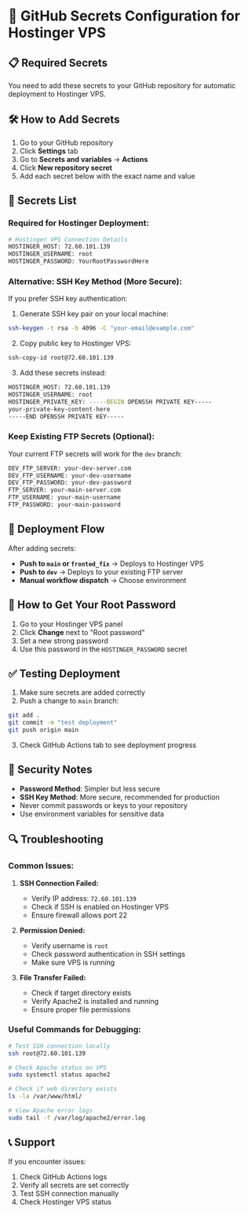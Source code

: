 # 🔐 GitHub Secrets Configuration for Hostinger VPS

## 📋 Required Secrets

You need to add these secrets to your GitHub repository for automatic deployment to Hostinger VPS.

## 🛠️ How to Add Secrets

1. Go to your GitHub repository
2. Click **Settings** tab
3. Go to **Secrets and variables** → **Actions**
4. Click **New repository secret**
5. Add each secret below with the exact name and value

## 🔑 Secrets List

### **Required for Hostinger Deployment:**

```bash
# Hostinger VPS Connection Details
HOSTINGER_HOST: 72.60.101.139
HOSTINGER_USERNAME: root
HOSTINGER_PASSWORD: YourRootPasswordHere
```

### **Alternative: SSH Key Method (More Secure):**

If you prefer SSH key authentication:

1. Generate SSH key pair on your local machine:

```bash
ssh-keygen -t rsa -b 4096 -C "your-email@example.com"
```

2. Copy public key to Hostinger VPS:

```bash
ssh-copy-id root@72.60.101.139
```

3. Add these secrets instead:

```bash
HOSTINGER_HOST: 72.60.101.139
HOSTINGER_USERNAME: root
HOSTINGER_PRIVATE_KEY: -----BEGIN OPENSSH PRIVATE KEY-----
your-private-key-content-here
-----END OPENSSH PRIVATE KEY-----
```

### **Keep Existing FTP Secrets (Optional):**

Your current FTP secrets will work for the `dev` branch:

```bash
DEV_FTP_SERVER: your-dev-server.com
DEV_FTP_USERNAME: your-dev-username
DEV_FTP_PASSWORD: your-dev-password
FTP_SERVER: your-main-server.com
FTP_USERNAME: your-main-username
FTP_PASSWORD: your-main-password
```

## 🎯 Deployment Flow

After adding secrets:

- **Push to `main` or `fronted_fix`** → Deploys to Hostinger VPS
- **Push to `dev`** → Deploys to your existing FTP server
- **Manual workflow dispatch** → Choose environment

## 🔑 How to Get Your Root Password

1. Go to your Hostinger VPS panel
2. Click **Change** next to "Root password"
3. Set a new strong password
4. Use this password in the `HOSTINGER_PASSWORD` secret

## ✅ Testing Deployment

1. Make sure secrets are added correctly
2. Push a change to `main` branch:

```bash
git add .
git commit -m "test deployment"
git push origin main
```

3. Check GitHub Actions tab to see deployment progress

## 🚨 Security Notes

- **Password Method**: Simpler but less secure
- **SSH Key Method**: More secure, recommended for production
- Never commit passwords or keys to your repository
- Use environment variables for sensitive data

## 🔍 Troubleshooting

### Common Issues:

1. **SSH Connection Failed:**

   - Verify IP address: `72.60.101.139`
   - Check if SSH is enabled on Hostinger VPS
   - Ensure firewall allows port 22

2. **Permission Denied:**

   - Verify username is `root`
   - Check password authentication in SSH settings
   - Make sure VPS is running

3. **File Transfer Failed:**
   - Check if target directory exists
   - Verify Apache2 is installed and running
   - Ensure proper file permissions

### Useful Commands for Debugging:

```bash
# Test SSH connection locally
ssh root@72.60.101.139

# Check Apache status on VPS
sudo systemctl status apache2

# Check if web directory exists
ls -la /var/www/html/

# View Apache error logs
sudo tail -f /var/log/apache2/error.log
```

## 📞 Support

If you encounter issues:

1. Check GitHub Actions logs
2. Verify all secrets are set correctly
3. Test SSH connection manually
4. Check Hostinger VPS status
